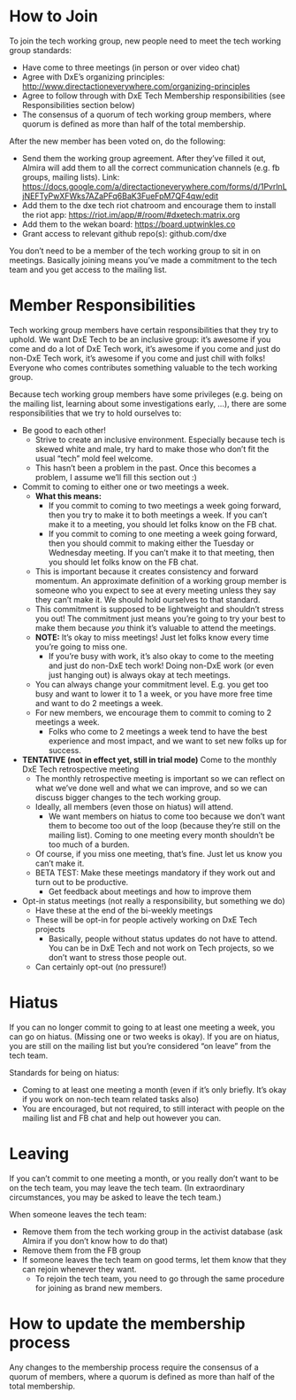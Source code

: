 # How to Join
 
To join the tech working group, new people need to meet the tech working group standards:
 
 * Have come to three meetings (in person or over video chat)
 * Agree with DxE’s organizing principles: http://www.directactioneverywhere.com/organizing-principles
 * Agree to follow through with DxE Tech Membership responsibilities (see Responsibilities section below)
 * The consensus of a quorum of tech working group members, where quorum is defined as more than half of the total membership.
 
After the new member has been voted on, do the following:
 
 * Send them the working group agreement. After they’ve filled it out, Almira will add them to all the correct communication channels (e.g. fb groups, mailing lists). Link: https://docs.google.com/a/directactioneverywhere.com/forms/d/1PvrlnLjNEFTyPwXFWks7AZaPFq6BaK3FueFpM7QF4qw/edit
 * Add them to the dxe tech riot chatroom and encourage them to install the riot app: https://riot.im/app/#/room/#dxetech:matrix.org
 * Add them to the wekan board: https://board.uptwinkles.co
 * Grant access to relevant github repo(s): github.com/dxe
 
You don’t need to be a member of the tech working group to sit in on meetings. Basically joining means you’ve made a commitment to the tech team and you get access to the mailing list.
 
# Member Responsibilities

Tech working group members have certain responsibilities that they try to uphold. We want DxE Tech to be an inclusive group: it’s awesome if you come and do a lot of DxE Tech work, it’s awesome if you come and just do non-DxE Tech work, it’s awesome if you come and just chill with folks! Everyone who comes contributes something valuable to the tech working group.
 
Because tech working group members have some privileges (e.g. being on the mailing list, learning about some investigations early, …), there are some responsibilities that we try to hold ourselves to:
 
 * Be good to each other!
   * Strive to create an inclusive environment. Especially because tech is skewed white and male, try hard to make those who don’t fit the usual “tech” mold feel welcome.
   * This hasn’t been a problem in the past. Once this becomes a problem, I assume we’ll fill this section out :)
 * Commit to coming to either one or two meetings a week.
   * **What this means:**
     * If you commit to coming to two meetings a week going forward, then you try to make it to both meetings a week. If you can’t make it to a meeting, you should let folks know on the FB chat.
     * If you commit to coming to one meeting a week going forward, then you should commit to making either the Tuesday or Wednesday meeting. If you can’t make it to that meeting, then you should let folks know on the FB chat.
   * This is important because it creates consistency and forward momentum. An approximate definition of a working group member is someone who you expect to see at every meeting unless they say they can’t make it. We should hold ourselves to that standard.
   * This commitment is supposed to be lightweight and shouldn’t stress you out! The commitment just means you’re going to try your best to make them because *you* think it’s valuable to attend the meetings.
   * **NOTE:** It’s okay to miss meetings! Just let folks know every time you’re going to miss one.
     * If you’re busy with work, it’s also okay to come to the meeting and just do non-DxE tech work! Doing non-DxE work (or even just hanging out) is always okay at tech meetings.
   * You can always change your commitment level. E.g. you get too busy and want to lower it to 1 a week, or you have more free time and want to do 2 meetings a week.
   * For new members, we encourage them to commit to coming to 2 meetings a week.
     * Folks who come to 2 meetings a week tend to have the best experience and most impact, and we want to set new folks up for success.
 * **TENTATIVE (not in effect yet, still in trial mode)** Come to the monthly DxE Tech retrospective meeting
   * The monthly retrospective meeting is important so we can reflect on what we’ve done well and what we can improve, and so we can discuss bigger changes to the tech working group.
   * Ideally, all members (even those on hiatus) will attend.
     * We want members on hiatus to come too because we don’t want them to become too out of the loop (because they’re still on the mailing list). Coming to one meeting every month shouldn’t be too much of a burden.
   * Of course, if you miss one meeting, that’s fine. Just let us know you can’t make it.
   * BETA TEST: Make these meetings mandatory if they work out and turn out to be productive.
     * Get feedback about meetings and how to improve them
 * Opt-in status meetings (not really a responsibility, but something we do)
   * Have these at the end of the bi-weekly meetings
   * These will be opt-in for people actively working on DxE Tech projects
     * Basically, people without status updates do not have to attend. You can be in DxE Tech and not work on Tech projects, so we don’t want to stress those people out.
   * Can certainly opt-out (no pressure!)
 
# Hiatus
 
If you can no longer commit to going to at least one meeting a week, you can go on hiatus. (Missing one or two weeks is okay). If you are on hiatus, you are still on the mailing list but you’re considered “on leave” from the tech team.
 
Standards for being on hiatus:
 * Coming to at least one meeting a month (even if it’s only briefly. It’s okay if you work on non-tech team related tasks also)
 * You are encouraged, but not required, to still interact with people on the mailing list  and FB chat and help out however you can.
 
# Leaving
 
If you can’t commit to one meeting a month, or you really don’t want to be on the tech team, you may leave the tech team. (In extraordinary circumstances, you may be asked to leave the tech team.)
 
When someone leaves the tech team:
 * Remove them from the tech working group in the activist database (ask Almira if you don’t know how to do that)
 * Remove them from the FB group
 * If someone leaves the tech team on good terms, let them know that they can rejoin whenever they want.
   * To rejoin the tech team, you need to go through the same procedure for joining as brand new members.
 
# How to update the membership process
 
Any changes to the membership process require the consensus of a quorum of members, where a quorum is defined as more than half of the total membership.
